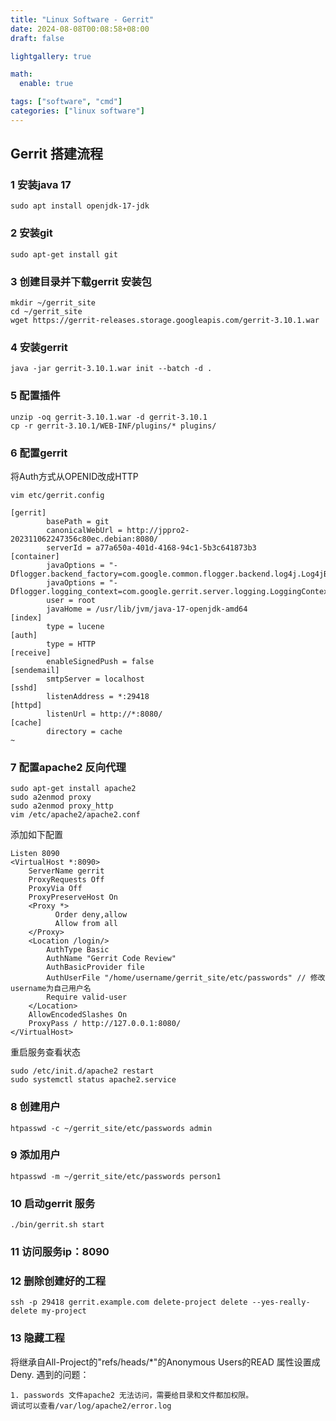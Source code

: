 ```yaml
---
title: "Linux Software - Gerrit"
date: 2024-08-08T00:08:58+08:00
draft: false

lightgallery: true

math:
  enable: true

tags: ["software", "cmd"]
categories: ["linux software"]
---
```


## Gerrit 搭建流程

### 1 安装java 17
```
sudo apt install openjdk-17-jdk
```

### 2 安装git
```
sudo apt-get install git
```

### 3 创建目录并下载gerrit 安装包
[](https://www.gerritcodereview.com/)
```
mkdir ~/gerrit_site
cd ~/gerrit_site
wget https://gerrit-releases.storage.googleapis.com/gerrit-3.10.1.war
```

### 4 安装gerrit
```
java -jar gerrit-3.10.1.war init --batch -d .
```

### 5 配置插件
```
unzip -oq gerrit-3.10.1.war -d gerrit-3.10.1
cp -r gerrit-3.10.1/WEB-INF/plugins/* plugins/
```
### 6 配置gerrit
将Auth方式从OPENID改成HTTP
```
vim etc/gerrit.config
```

```
[gerrit]
        basePath = git
        canonicalWebUrl = http://jppro2-202311062247356c80ec.debian:8080/
        serverId = a77a650a-401d-4168-94c1-5b3c641873b3
[container]
        javaOptions = "-Dflogger.backend_factory=com.google.common.flogger.backend.log4j.Log4jBackendFactory#getInstance"
        javaOptions = "-Dflogger.logging_context=com.google.gerrit.server.logging.LoggingContext#getInstance"
        user = root
        javaHome = /usr/lib/jvm/java-17-openjdk-amd64
[index]
        type = lucene
[auth]
        type = HTTP
[receive]
        enableSignedPush = false
[sendemail]
        smtpServer = localhost
[sshd]
        listenAddress = *:29418
[httpd]
        listenUrl = http://*:8080/
[cache]
        directory = cache
~                             
```

### 7 配置apache2 反向代理
```
sudo apt-get install apache2
sudo a2enmod proxy
sudo a2enmod proxy_http
vim /etc/apache2/apache2.conf
```

添加如下配置
```
Listen 8090
<VirtualHost *:8090>
    ServerName gerrit
    ProxyRequests Off
    ProxyVia Off
    ProxyPreserveHost On
    <Proxy *>
          Order deny,allow
          Allow from all
    </Proxy>
    <Location /login/>
        AuthType Basic
        AuthName "Gerrit Code Review"
        AuthBasicProvider file
        AuthUserFile "/home/username/gerrit_site/etc/passwords" // 修改username为自己用户名
        Require valid-user
    </Location>
    AllowEncodedSlashes On
    ProxyPass / http://127.0.0.1:8080/
</VirtualHost>

```
重启服务查看状态
```
sudo /etc/init.d/apache2 restart
sudo systemctl status apache2.service
```

### 8 创建用户
```
htpasswd -c ~/gerrit_site/etc/passwords admin
```

### 9 添加用户
```
htpasswd -m ~/gerrit_site/etc/passwords person1
```
### 10 启动gerrit 服务
```
./bin/gerrit.sh start
```

### 11 访问服务ip：8090


### 12 删除创建好的工程
```
ssh -p 29418 gerrit.example.com delete-project delete --yes-really-delete my-project
```

### 13 隐藏工程
将继承自All-Project的"refs/heads/*"的Anonymous Users的READ 属性设置成Deny.
遇到的问题：
```
1. passwords 文件apache2 无法访问，需要给目录和文件都加权限。
调试可以查看/var/log/apache2/error.log
```



